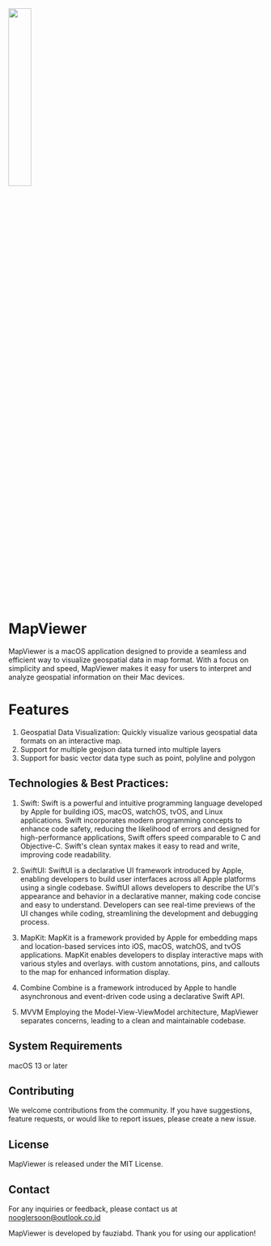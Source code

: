 <img src="https://github.com/nooglersoon/MapViewer/assets/63455298/39de2215-1c8a-4f0b-b9d5-2d2208359b43" width="30%"/>

# MapViewer
MapViewer is a macOS application designed to provide a seamless and efficient way to visualize geospatial data in map format. With a focus on simplicity and speed, MapViewer makes it easy for users to interpret and analyze geospatial information on their Mac devices.

# Features
1. Geospatial Data Visualization: Quickly visualize various geospatial data formats on an interactive map.
2. Support for multiple geojson data turned into multiple layers
3. Support for basic vector data type such as point, polyline and polygon

## Technologies & Best Practices:
1. Swift:
Swift is a powerful and intuitive programming language developed by Apple for building iOS, macOS, watchOS, tvOS, and Linux applications. Swift incorporates modern programming concepts to enhance code safety, reducing the likelihood of errors and designed for high-performance applications, Swift offers speed comparable to C and Objective-C.
Swift's clean syntax makes it easy to read and write, improving code readability.

2. SwiftUI:
SwiftUI is a declarative UI framework introduced by Apple, enabling developers to build user interfaces across all Apple platforms using a single codebase. SwiftUI allows developers to describe the UI's appearance and behavior in a declarative manner, making code concise and easy to understand. Developers can see real-time previews of the UI changes while coding, streamlining the development and debugging process.

3. MapKit:
MapKit is a framework provided by Apple for embedding maps and location-based services into iOS, macOS, watchOS, and tvOS applications.
MapKit enables developers to display interactive maps with various styles and overlays. with custom annotations, pins, and callouts to the map for enhanced information display.

4. Combine
Combine is a framework introduced by Apple to handle asynchronous and event-driven code using a declarative Swift API.

5. MVVM
Employing the Model-View-ViewModel architecture, MapViewer separates concerns, leading to a clean and maintainable codebase.

## System Requirements
macOS 13 or later

## Contributing
We welcome contributions from the community. If you have suggestions, feature requests, or would like to report issues, please create a new issue.

## License
MapViewer is released under the MIT License.

## Contact
For any inquiries or feedback, please contact us at nooglersoon@outlook.co.id

MapViewer is developed by fauziabd. Thank you for using our application!
